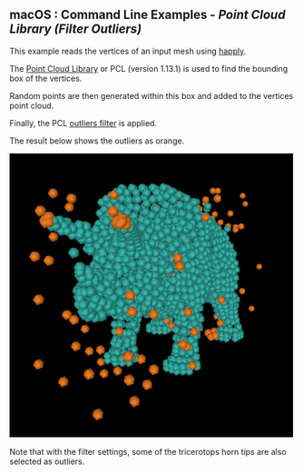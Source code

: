 
## macOS : Command Line Examples - *Point Cloud Library (Filter Outliers)*

This example reads the vertices of an input mesh using [happly](https://github.com/nmwsharp/happly).

The [Point Cloud Library](https://pointclouds.org) or PCL (version 1.13.1) is used to find the bounding box of the vertices.

Random points are then generated within this box and added to the vertices point cloud.

Finally, the PCL [outliers filter](https://pointclouds.org/documentation/tutorials/statistical_outlier.html) is applied.

The result below shows the outliers as orange.

<img src="pcl-filter_outliers.jpg" width=500px>

Note that with the filter settings, some of the tricerotops horn tips are also selected as outliers.



